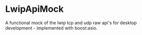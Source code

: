 # LwipApiMock
A functional mock of the lwip tcp and udp raw api's for desktop development - implemented with boost:asio.
